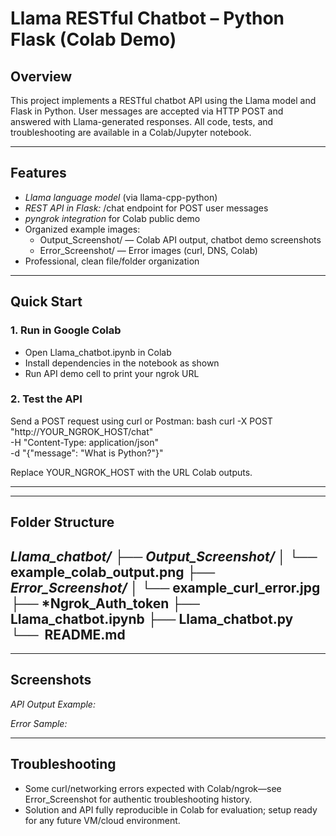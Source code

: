 # Llama RESTful Chatbot – Python Flask (Colab Demo)

## Overview

This project implements a RESTful chatbot API using the Llama model and Flask in Python. User messages are accepted via HTTP POST and answered with Llama-generated responses. All code, tests, and troubleshooting are available in a Colab/Jupyter notebook.

***

## Features

- *Llama language model* (via llama-cpp-python)
- *REST API in Flask:* /chat endpoint for POST user messages
- *pyngrok integration* for Colab public demo
- Organized example images:
  - Output_Screenshot/ — Colab API output, chatbot demo screenshots
  - Error_Screenshot/ — Error images (curl, DNS, Colab)
- Professional, clean file/folder organization

***

## Quick Start

### 1. Run in Google Colab

- Open Llama_chatbot.ipynb in Colab
- Install dependencies in the notebook as shown
- Run API demo cell to print your ngrok URL

### 2. Test the API

Send a POST request using curl or Postman:
bash
curl -X POST "http://YOUR_NGROK_HOST/chat" \
     -H "Content-Type: application/json" \
     -d "{\"message\": \"What is Python?\"}"

Replace YOUR_NGROK_HOST with the URL Colab outputs.

***
---
## Folder Structure

*Llama_chatbot/*
├──  *Output_Screenshot/*
│   └──  example_colab_output.png
├──  *Error_Screenshot/*
│   └──  example_curl_error.jpg
├──  *Ngrok_Auth_token
├──  Llama_chatbot.ipynb
├──  Llama_chatbot.py
└──  README.md
---

***

## Screenshots

*API Output Example:*  


*Error Sample:*  

***

## Troubleshooting

- Some curl/networking errors expected with Colab/ngrok—see Error_Screenshot for authentic troubleshooting history.
- Solution and API fully reproducible in Colab for evaluation; setup ready for any future VM/cloud environment.
